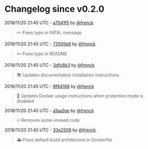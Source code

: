 # Changelog since v0.2.0

2018/11/20 21:45 UTC - [a7041f5](https://github.com/hassio-addons/addon-portainer/commit/a7041f55adc0cc74d7023a027b82ef45c1c36513) by [@frenck](https://github.com/frenck)
> :pencil2: Fixes typo in FATAL message 

2018/11/20 21:45 UTC - [73595b6](https://github.com/hassio-addons/addon-portainer/commit/73595b6fa47c79621c382be884e36a5711247cc7) by [@frenck](https://github.com/frenck)
> :pencil2: Fixes typo in README 

2018/11/20 21:45 UTC - [3dfc6b3](https://github.com/hassio-addons/addon-portainer/commit/3dfc6b30c62325fbbe97fb3e04700accf1332f63) by [@frenck](https://github.com/frenck)
> :books: Updates documentation installation instructions 

2018/11/20 21:45 UTC - [8f84168](https://github.com/hassio-addons/addon-portainer/commit/8f84168796cb6cc9811fe46d8370f7c9ba99d2b4) by [@frenck](https://github.com/frenck)
> :pencil: Updates Docker usage instructions when protection mode is disabled 

2018/11/20 21:45 UTC - [a1aa2ee](https://github.com/hassio-addons/addon-portainer/commit/a1aa2ee7eba96aab05c1c30df376cd5461fa24d8) by [@frenck](https://github.com/frenck)
> :fire: Removes some unused code 

2018/11/20 21:45 UTC - [33e2509](https://github.com/hassio-addons/addon-portainer/commit/33e25095aa5d77b3afe96238070b2eb16fce0031) by [@frenck](https://github.com/frenck)
> :ambulance: Fixes default build architecture in Dockerfile 


